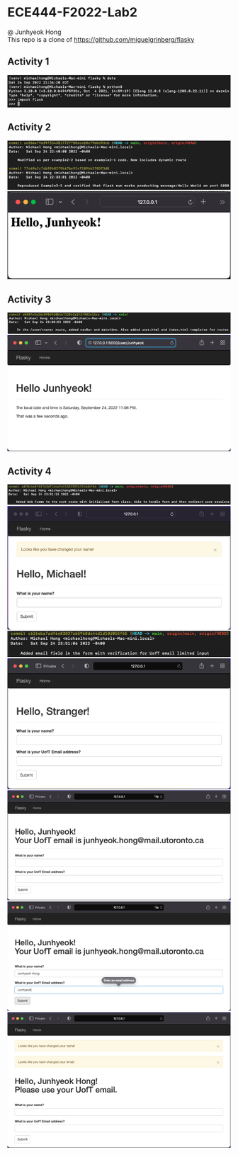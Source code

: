 # ECE444-F2022-Lab2

@ Junhyeok Hong\
This repo is a clone of https://github.com/miguelgrinberg/flasky

## Activity 1

![](images/activity1.png)

## Activity 2

![](images/activity2_1.png)
![](images/activity2_2.png)

## Activity 3

![](images/activity3_1.png)
![](images/activity3_2.png)

## Activity 4

![](images/activity4_1.png)
![](images/activity4_2.png)
![](images/activity4_3.png)
![](images/activity4_4.png)
![](images/activity4_5.png)
![](images/activity4_6.png)
![](images/activity4_7.png)
